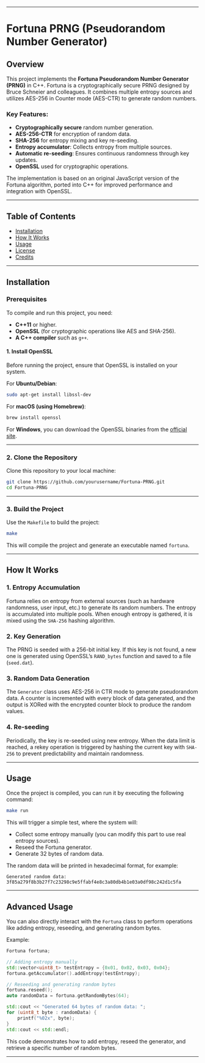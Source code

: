 
---

# Fortuna PRNG (Pseudorandom Number Generator)

## Overview

This project implements the **Fortuna Pseudorandom Number Generator (PRNG)** in C++. Fortuna is a cryptographically secure PRNG designed by Bruce Schneier and colleagues. It combines multiple entropy sources and utilizes AES-256 in Counter mode (AES-CTR) to generate random numbers.

### Key Features:
- **Cryptographically secure** random number generation.
- **AES-256-CTR** for encryption of random data.
- **SHA-256** for entropy mixing and key re-seeding.
- **Entropy accumulator**: Collects entropy from multiple sources.
- **Automatic re-seeding**: Ensures continuous randomness through key updates.
- **OpenSSL** used for cryptographic operations.

The implementation is based on an original JavaScript version of the Fortuna algorithm, ported into C++ for improved performance and integration with OpenSSL.

---

## Table of Contents
- [Installation](#installation)
- [How It Works](#how-it-works)
- [Usage](#usage)
- [License](#license)
- [Credits](#credits)

---

## Installation

### Prerequisites

To compile and run this project, you need:
- **C++11** or higher.
- **OpenSSL** (for cryptographic operations like AES and SHA-256).
- **A C++ compiler** such as `g++`.

#### 1. Install OpenSSL

Before running the project, ensure that OpenSSL is installed on your system.

For **Ubuntu/Debian**:

```bash
sudo apt-get install libssl-dev
```

For **macOS (using Homebrew)**:

```bash
brew install openssl
```

For **Windows**, you can download the OpenSSL binaries from the [official site](https://slproweb.com/products/Win32OpenSSL.html).

---

### 2. Clone the Repository

Clone this repository to your local machine:

```bash
git clone https://github.com/yourusername/Fortuna-PRNG.git
cd Fortuna-PRNG
```

---

### 3. Build the Project

Use the `Makefile` to build the project:

```bash
make
```

This will compile the project and generate an executable named `fortuna`.

---

## How It Works

### 1. **Entropy Accumulation**

Fortuna relies on entropy from external sources (such as hardware randomness, user input, etc.) to generate its random numbers. The entropy is accumulated into multiple pools. When enough entropy is gathered, it is mixed using the `SHA-256` hashing algorithm.

### 2. **Key Generation**

The PRNG is seeded with a 256-bit initial key. If this key is not found, a new one is generated using OpenSSL’s `RAND_bytes` function and saved to a file (`seed.dat`).

### 3. **Random Data Generation**

The `Generator` class uses AES-256 in CTR mode to generate pseudorandom data. A counter is incremented with every block of data generated, and the output is XORed with the encrypted counter block to produce the random values.

### 4. **Re-seeding**

Periodically, the key is re-seeded using new entropy. When the data limit is reached, a rekey operation is triggered by hashing the current key with `SHA-256` to prevent predictability and maintain randomness.

---

## Usage

Once the project is compiled, you can run it by executing the following command:

```bash
make run
```

This will trigger a simple test, where the system will:
- Collect some entropy manually (you can modify this part to use real entropy sources).
- Reseed the Fortuna generator.
- Generate 32 bytes of random data.

The random data will be printed in hexadecimal format, for example:

```
Generated random data: 3f85a279f8b3b27f7c23298c9e5ffabf4e8c3a80db4b1e03a0df98c242d1c5fa
```

---

## Advanced Usage

You can also directly interact with the `Fortuna` class to perform operations like adding entropy, reseeding, and generating random bytes.

Example:

```cpp
Fortuna fortuna;

// Adding entropy manually
std::vector<uint8_t> testEntropy = {0x01, 0x02, 0x03, 0x04};
fortuna.getAccumulator().addEntropy(testEntropy);

// Reseeding and generating random bytes
fortuna.reseed();
auto randomData = fortuna.getRandomBytes(64);

std::cout << "Generated 64 bytes of random data: ";
for (uint8_t byte : randomData) {
    printf("%02x", byte);
}
std::cout << std::endl;
```

This code demonstrates how to add entropy, reseed the generator, and retrieve a specific number of random bytes.

---

